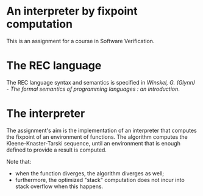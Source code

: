 # An interpreter by fixpoint computation

This is an assignment for a course in Software Verification. 

# The REC language

The REC language syntax and semantics is specified in <i>Winskel, G. (Glynn) - The formal semantics of programming languages : an introduction</i>. 

# The interpreter

The assignment's aim is the implementation of an interpreter that computes the fixpoint of an environment of functions. 
The algorithm computes the Kleene-Knaster-Tarski sequence, until an environment that is enough defined to provide a result is computed.

Note that:
- when the function diverges, the algorithm diverges as well;
- furthermore, the optimized "stack" computation does not incur into stack overflow when this happens.

